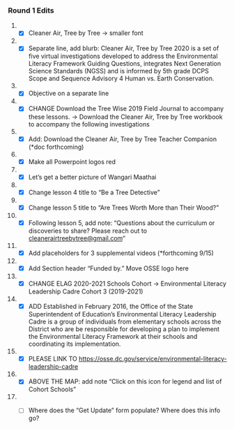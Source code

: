 ### Round 1 Edits

1.  - [x] Cleaner Air, Tree by Tree -> smaller font
2.  - [x] Separate line, add blurb: Cleaner Air, Tree by Tree 2020 is a set of five virtual investigations developed to address the Environmental Literacy Framework Guiding Questions, integrates Next Generation Science Standards (NGSS) and is informed by 5th grade DCPS Scope and Sequence Advisory 4 Human vs. Earth Conservation.
3.  - [x] Objective on a separate line 
4.  - [x] CHANGE Download the Tree Wise 2019 Field Journal to accompany these lessons. -> Download the  Cleaner Air, Tree by Tree workbook to accompany the following investigations
5.  - [x] Add: Download the Cleaner Air, Tree by Tree Teacher Companion (*doc forthcoming)
6.  - [x] Make all Powerpoint logos red
7.  - [x] Let’s get a better picture of Wangari Maathai
8.  - [x] Change lesson 4 title to “Be a Tree Detective”
9.  - [x] Change lesson 5 title to “Are Trees Worth More than Their Wood?”
10. - [x] Following lesson 5, add note: “Questions about the curriculum or discoveries to share? Please reach out to cleanerairtreebytree@gmail.com“
11. - [x] Add placeholders for 3 supplemental videos (*forthcoming 9/15)
12. - [x] Add Section header “Funded by.” Move OSSE logo here
13. - [x] CHANGE ELAG 2020-2021 Schools Cohort -> Environmental Literacy Leadership Cadre  Cohort 3 (2019-2021) 
14. - [x] ADD  Established in February 2016, the Office of the State Superintendent of Education’s Environmental Literacy Leadership Cadre is a group of individuals from elementary schools across the District who are  be responsible for developing a plan to implement the Environmental Literacy Framework at their schools and coordinating its implementation.
15. - [x] PLEASE LINK TO https://osse.dc.gov/service/environmental-literacy-leadership-cadre
16. - [x] ABOVE THE MAP: add note “Click on this icon  for legend and list of Cohort Schools”
17. - [ ] Where does the “Get Update” form populate? Where does this info go?

